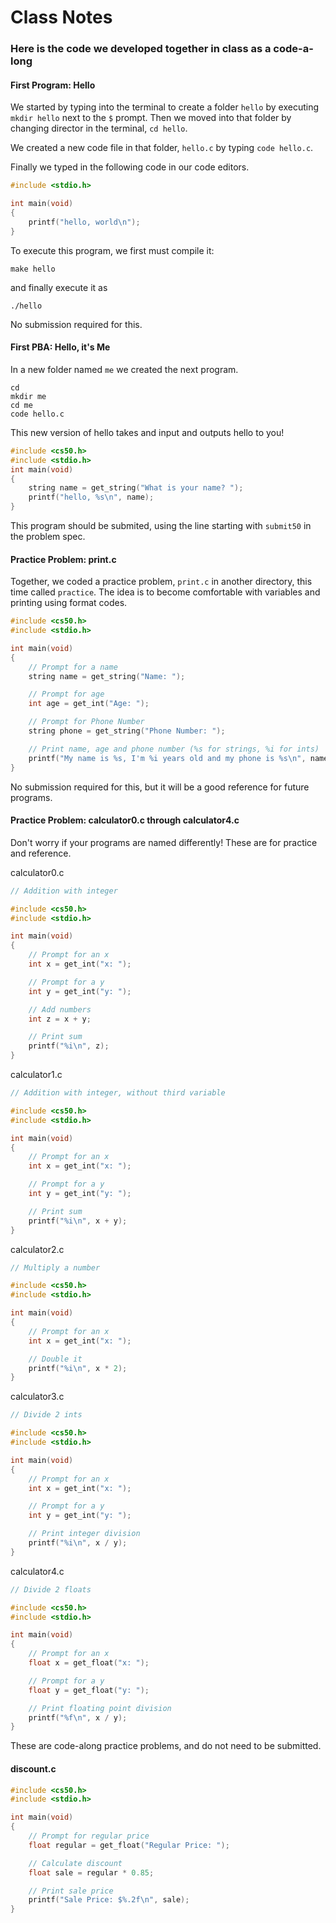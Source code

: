 # Class Notes

### Here is the code we developed together in class as a code-a-long

#### First Program: Hello

We started by typing into the terminal to create a folder `hello` by executing `mkdir hello` next to the `$` prompt. Then we moved into that folder by changing director in the terminal, `cd hello`.

We created a new code file in that folder, `hello.c` by typing `code hello.c`.

Finally we typed in the following code in our code editors.

```c
#include <stdio.h>

int main(void)
{
    printf("hello, world\n");
}

```

To execute this program, we first must compile it:

```
make hello
```

and finally execute it as

```
./hello
```

No submission required for this.

#### First PBA: Hello, it's Me

In a new folder named `me` we created the next program. 

```
cd
mkdir me
cd me
code hello.c
```

This new version of hello takes and input and outputs hello to you!

```c
#include <cs50.h>
#include <stdio.h>
int main(void)
{
    string name = get_string("What is your name? ");
    printf("hello, %s\n", name);
}
```

This program should be submited, using the line starting with `submit50` in the problem spec.

#### Practice Problem: print.c

Together, we coded a practice problem, `print.c`  in another directory, this time called `practice`. The idea is to become comfortable with variables and printing using format codes.

```c
#include <cs50.h>
#include <stdio.h>

int main(void)
{
    // Prompt for a name
    string name = get_string("Name: ");

    // Prompt for age
    int age = get_int("Age: ");

    // Prompt for Phone Number
    string phone = get_string("Phone Number: ");

    // Print name, age and phone number (%s for strings, %i for ints)
    printf("My name is %s, I'm %i years old and my phone is %s\n", name, age, phone);
}
```

No submission required for this, but it will be a good reference for future programs.

#### Practice Problem: calculator0.c through calculator4.c

Don't worry if your programs are named differently! These are for practice and reference.

calculator0.c

```c
// Addition with integer

#include <cs50.h>
#include <stdio.h>

int main(void)
{
    // Prompt for an x
    int x = get_int("x: ");

    // Prompt for a y
    int y = get_int("y: ");

    // Add numbers
    int z = x + y;

    // Print sum
    printf("%i\n", z);
}
```

calculator1.c

```c
// Addition with integer, without third variable

#include <cs50.h>
#include <stdio.h>

int main(void)
{
    // Prompt for an x
    int x = get_int("x: ");

    // Prompt for a y
    int y = get_int("y: ");

    // Print sum
    printf("%i\n", x + y);
}
```

calculator2.c

```c
// Multiply a number

#include <cs50.h>
#include <stdio.h>

int main(void)
{
    // Prompt for an x
    int x = get_int("x: ");

    // Double it
    printf("%i\n", x * 2);
}
```

calculator3.c

```c
// Divide 2 ints

#include <cs50.h>
#include <stdio.h>

int main(void)
{
    // Prompt for an x
    int x = get_int("x: ");

    // Prompt for a y
    int y = get_int("y: ");

    // Print integer division
    printf("%i\n", x / y);
}
```

calculator4.c

```c
// Divide 2 floats

#include <cs50.h>
#include <stdio.h>

int main(void)
{
    // Prompt for an x
    float x = get_float("x: ");

    // Prompt for a y
    float y = get_float("y: ");

    // Print floating point division
    printf("%f\n", x / y);
}
```

These are code-along practice problems, and do not need to be submitted.

#### discount.c

```c
#include <cs50.h>
#include <stdio.h>

int main(void)
{
    // Prompt for regular price
    float regular = get_float("Regular Price: ");

    // Calculate discount
    float sale = regular * 0.85;

    // Print sale price
    printf("Sale Price: $%.2f\n", sale);
}
```


